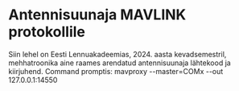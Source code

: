 # Antennisuunaja MAVLINK protokollile
Siin lehel on Eesti Lennuakadeemias, 2024. aasta kevadsemestril, mehhatroonika aine raames arendatud antennisuunaja lähtekood ja kiirjuhend.
Command promptis:
mavproxy --master=COMx --out 127.0.0.1:14550
